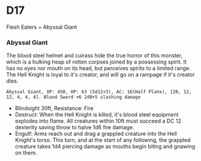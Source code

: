 # D17
Flesh Eaters + Abyssal Giant


### Abyssal Giant
The blood steel helmet and cuirass hide the true horror of this monster, which is a hulking heap of rotten corpses joined by a possessing spirit. It has no eyes nor mouth on its head, but perceives spirits to a limited range. The Hell Knight is loyal to it's creator, and will go on a rampage if it's creator dies.

`Abyssal Giant, XP: 450, HP: 63 (5d12+3), AC: 16(Half Plate), [20, 12, 12, 4, 4, 4]. Blood Sword +6 2d8+5 slashing damage`
- Blindsight 30ft, Resistance: Fire
- Destruct: When the Hell Knight is killed, it's blood steel equipment explodes into flame. All creatures within 10ft must succeed a DC 12 dexterity saving throw to halve 1d6 fire damage.
- Engulf: Arms reach out and drag a grappled creature into the Hell Knight's torso. This turn, and at the start of any following, the grappled creature takes 1d4 piercing damage as mouths begin biting and gnawing on them.

